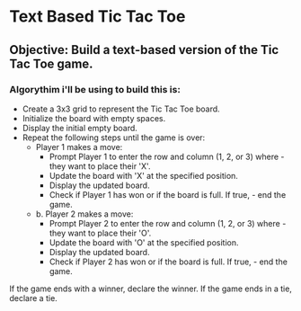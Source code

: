 # Text Based Tic Tac Toe

## Objective: Build a text-based version of the Tic Tac Toe game.

### Algorythim i'll be using to build this is:
- Create a 3x3 grid to represent the Tic Tac Toe board.
- Initialize the board with empty spaces.
- Display the initial empty board.
- Repeat the following steps until the game is over:
    - Player 1 makes a move:
        - Prompt Player 1 to enter the row and column (1, 2, or 3) where - they want to place their 'X'.
        - Update the board with 'X' at the specified position.
        - Display the updated board.
        - Check if Player 1 has won or if the board is full. If true, - end the game.
    - b. Player 2 makes a move:
        - Prompt Player 2 to enter the row and column (1, 2, or 3) where - they want to place their 'O'.
        - Update the board with 'O' at the specified position.
        - Display the updated board.
        - Check if Player 2 has won or if the board is full. If true, - end the game.

If the game ends with a winner, declare the winner. If the game ends in a tie, declare a tie.
